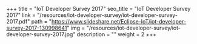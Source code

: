 +++
title = "IoT Developer Survey 2017"
seo_title = "IoT Developer Survey 2017"
link = "/resources/iot-developer-survey/iot-developer-survey-2017.pdf"
path = "https://www.slideshare.net/Eclipse-IoT/iot-developer-survey-2017-130998641"
img = "/resources/iot-developer-survey/iot-developer-survey-2017.jpg"
description = ""
weight = 2
+++